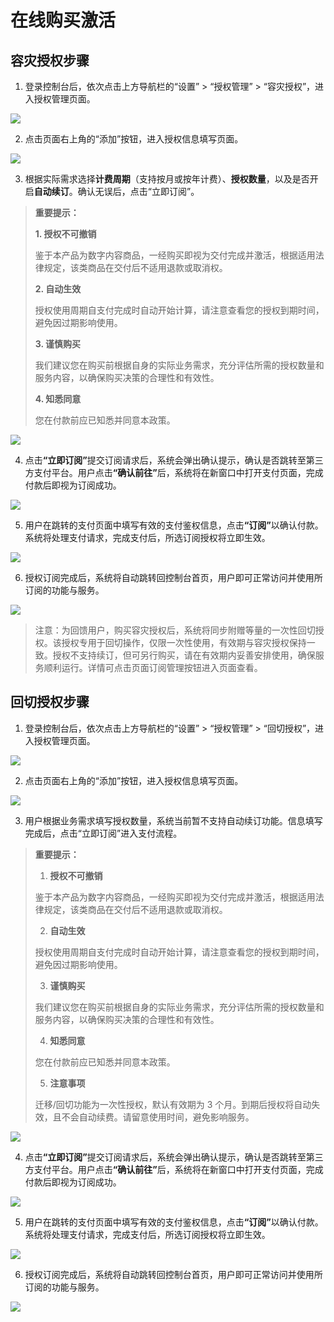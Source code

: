 # **在线购买激活**

## **容灾授权步骤**

1. 登录控制台后，依次点击上方导航栏的“设置” > “授权管理” > “容灾授权”，进入授权管理页面。

![](./images/onlinepurchaseactivation-disasterresilienceauthorizationsteps-1.png)

2. 点击页面右上角的“添加”按钮，进入授权信息填写页面。

![](./images/onlinepurchaseactivation-disasterresilienceauthorizationsteps-2.png)

3. 根据实际需求选择**计费周期**（支持按月或按年计费）、**授权数量**，以及是否开启**自动续订**。确认无误后，点击“立即订阅”。

> **重要提示：**
>
> **1. 授权不可撤销**
>
> 鉴于本产品为数字内容商品，一经购买即视为交付完成并激活，根据适用法律规定，该类商品在交付后不适用退款或取消权。
>
> **2. 自动生效**
>
> 授权使用周期自支付完成时自动开始计算，请注意查看您的授权到期时间，避免因过期影响使用。
>
> **3. 谨慎购买**
>
> 我们建议您在购买前根据自身的实际业务需求，充分评估所需的授权数量和服务内容，以确保购买决策的合理性和有效性。
>
> **4. 知悉同意**
>
> 您在付款前应已知悉并同意本政策。

![](./images/onlinepurchaseactivation-disasterresilienceauthorizationsteps-3.png)

4. 点&#x51FB;**“立即订阅”**&#x63D0;交订阅请求后，系统会弹出确认提示，确认是否跳转至第三方支付平台。用户点&#x51FB;**“确认前往”**&#x540E;，系统将在新窗口中打开支付页面，完成付款后即视为订阅成功。

![](./images/onlinepurchaseactivation-disasterresilienceauthorizationsteps-4.png)

5. 用户在跳转的支付页面中填写有效的支付鉴权信息，点&#x51FB;**“订阅”**&#x4EE5;确认付款。系统将处理支付请求，完成支付后，所选订阅授权将立即生效。

![](./images/onlinepurchaseactivation-disasterresilienceauthorizationsteps-5.png)

6. 授权订阅完成后，系统将自动跳转回控制台首页，用户即可正常访问并使用所订阅的功能与服务。

![](./images/onlinepurchaseactivation-disasterresilienceauthorizationsteps-6.png)

> 注意：为回馈用户，购买容灾授权后，系统将同步附赠等量的一次性回切授权。该授权专用于回切操作，仅限一次性使用，有效期与容灾授权保持一致。授权不支持续订，但可另行购买，请在有效期内妥善安排使用，确保服务顺利运行。详情可点击页面订阅管理按钮进入页面查看。

## **回切授权步骤**

1. 登录控制台后，依次点击上方导航栏的“设置” > “授权管理” > “回切授权”，进入授权管理页面。

![](./images/onlinepurchaseactivation-back-cutauthorizationsteps-1.png)

2. 点击页面右上角的“添加”按钮，进入授权信息填写页面。

![](./images/onlinepurchaseactivation-back-cutauthorizationsteps-2.png)

3. 用户根据业务需求填写授权数量，系统当前暂不支持自动续订功能。信息填写完成后，点击“立即订阅”进入支付流程。

> **重要提示：**
>
> 1. **授权不可撤销**
>
> 鉴于本产品为数字内容商品，一经购买即视为交付完成并激活，根据适用法律规定，该类商品在交付后不适用退款或取消权。
>
> 2. **自动生效**
>
> 授权使用周期自支付完成时自动开始计算，请注意查看您的授权到期时间，避免因过期影响使用。
>
> 3. **谨慎购买**
>
> 我们建议您在购买前根据自身的实际业务需求，充分评估所需的授权数量和服务内容，以确保购买决策的合理性和有效性。
>
> 4. **知悉同意**
>
> 您在付款前应已知悉并同意本政策。
>
> 5. **注意事项**
>
> 迁移/回切功能为一次性授权，默认有效期为 3 个月。到期后授权将自动失效，且不会自动续费。请留意使用时间，避免影响服务。

![](./images/onlinepurchaseactivation-back-cutauthorizationsteps-3.png)

4. 点&#x51FB;**“立即订阅”**&#x63D0;交订阅请求后，系统会弹出确认提示，确认是否跳转至第三方支付平台。用户点&#x51FB;**“确认前往”**&#x540E;，系统将在新窗口中打开支付页面，完成付款后即视为订阅成功。

![](./images/onlinepurchaseactivation-back-cutauthorizationsteps-4.png)

5. 用户在跳转的支付页面中填写有效的支付鉴权信息，点&#x51FB;**“订阅”**&#x4EE5;确认付款。系统将处理支付请求，完成支付后，所选订阅授权将立即生效。

![](./images/onlinepurchaseactivation-back-cutauthorizationsteps-5.png)

6. 授权订阅完成后，系统将自动跳转回控制台首页，用户即可正常访问并使用所订阅的功能与服务。

![](./images/onlinepurchaseactivation-back-cutauthorizationsteps-6.png)
